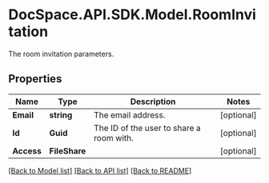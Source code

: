 # DocSpace.API.SDK.Model.RoomInvitation
The room invitation parameters.

## Properties

Name | Type | Description | Notes
------------ | ------------- | ------------- | -------------
**Email** | **string** | The email address. | [optional] 
**Id** | **Guid** | The ID of the user to share a room with. | [optional] 
**Access** | **FileShare** |  | [optional] 

[[Back to Model list]](../README.md#documentation-for-models) [[Back to API list]](../README.md#documentation-for-api-endpoints) [[Back to README]](../README.md)

